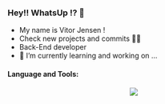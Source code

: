 ### Hey!! WhatsUp !? 👋
- My name is Vitor Jensen !
- Check new projects and commits 🚀🚀
- Back-End developer
- 🔭 I’m currently learning and working on ...

<h4>Language and Tools:</h4>
<p align="center">
  <a href="https://github.com/vitorjensen">
    <img src="https://skillicons.dev/icons?i=github,git,vscode,php,html,css,laravel,javascript" />
  </a>
</p>
